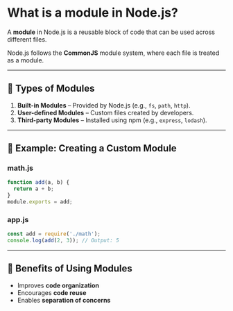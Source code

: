 # What is a module in Node.js?

A **module** in Node.js is a reusable block of code that can be used across different files.

Node.js follows the **CommonJS** module system, where each file is treated as a module.

---

## 📂 Types of Modules

1. **Built-in Modules** – Provided by Node.js (e.g., `fs`, `path`, `http`).
2. **User-defined Modules** – Custom files created by developers.
3. **Third-party Modules** – Installed using npm (e.g., `express`, `lodash`).

---

## 🧪 Example: Creating a Custom Module

### math.js
```js
function add(a, b) {
  return a + b;
}
module.exports = add;
```

### app.js
```js
const add = require('./math');
console.log(add(2, 3)); // Output: 5
```

---

## 🚀 Benefits of Using Modules

- Improves **code organization**
- Encourages **code reuse**
- Enables **separation of concerns**

